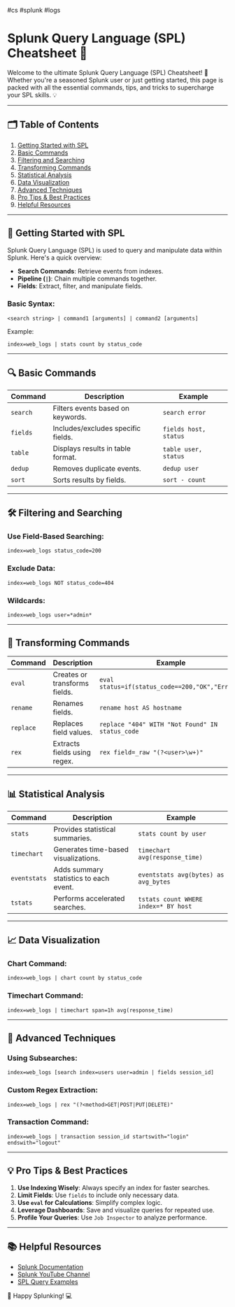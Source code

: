 #cs #splunk #logs 
# Splunk Query Language (SPL) Cheatsheet 🚀

Welcome to the ultimate Splunk Query Language (SPL) Cheatsheet! 🎉 Whether you're a seasoned Splunk user or just getting started, this page is packed with all the essential commands, tips, and tricks to supercharge your SPL skills. 💡

---

## 🗂️ Table of Contents

1. [Getting Started with SPL](#getting-started-with-spl)
2. [Basic Commands](#basic-commands)
3. [Filtering and Searching](#filtering-and-searching)
4. [Transforming Commands](#transforming-commands)
5. [Statistical Analysis](#statistical-analysis)
6. [Data Visualization](#data-visualization)
7. [Advanced Techniques](#advanced-techniques)
8. [Pro Tips & Best Practices](#pro-tips--best-practices)
9. [Helpful Resources](#helpful-resources)

---

## 🚀 Getting Started with SPL

Splunk Query Language (SPL) is used to query and manipulate data within Splunk. Here's a quick overview:

- **Search Commands**: Retrieve events from indexes.
- **Pipeline (`|`)**: Chain multiple commands together.
- **Fields**: Extract, filter, and manipulate fields.

### Basic Syntax:
```spl
<search string> | command1 [arguments] | command2 [arguments]
```

Example:
```spl
index=web_logs | stats count by status_code
```

---

## 🔍 Basic Commands

| **Command**   | **Description**                             | **Example** |
|---------------|---------------------------------------------|-------------|
| `search`      | Filters events based on keywords.           | `search error` |
| `fields`      | Includes/excludes specific fields.          | `fields host, status` |
| `table`       | Displays results in table format.           | `table user, status` |
| `dedup`       | Removes duplicate events.                   | `dedup user` |
| `sort`        | Sorts results by fields.                    | `sort - count` |

---

## 🛠️ Filtering and Searching

### Use Field-Based Searching:
```spl
index=web_logs status_code=200
```

### Exclude Data:
```spl
index=web_logs NOT status_code=404
```

### Wildcards:
```spl
index=web_logs user=*admin*
```

---

## 🔄 Transforming Commands

| **Command**   | **Description**                             | **Example** |
|---------------|---------------------------------------------|-------------|
| `eval`        | Creates or transforms fields.               | `eval status=if(status_code==200,"OK","Error")` |
| `rename`      | Renames fields.                             | `rename host AS hostname` |
| `replace`     | Replaces field values.                      | `replace "404" WITH "Not Found" IN status_code` |
| `rex`         | Extracts fields using regex.                | `rex field=_raw "(?<user>\w+)"` |

---

## 📊 Statistical Analysis

| **Command**   | **Description**                             | **Example** |
|---------------|---------------------------------------------|-------------|
| `stats`       | Provides statistical summaries.             | `stats count by user` |
| `timechart`   | Generates time-based visualizations.        | `timechart avg(response_time)` |
| `eventstats`  | Adds summary statistics to each event.      | `eventstats avg(bytes) as avg_bytes` |
| `tstats`      | Performs accelerated searches.              | `tstats count WHERE index=* BY host` |

---

## 📈 Data Visualization

### Chart Command:
```spl
index=web_logs | chart count by status_code
```

### Timechart Command:
```spl
index=web_logs | timechart span=1h avg(response_time)
```

---

## 🧙 Advanced Techniques

### Using Subsearches:
```spl
index=web_logs [search index=users user=admin | fields session_id]
```

### Custom Regex Extraction:
```spl
index=web_logs | rex "(?<method>GET|POST|PUT|DELETE)"
```

### Transaction Command:
```spl
index=web_logs | transaction session_id startswith="login" endswith="logout"
```

---

## 💡 Pro Tips & Best Practices

1. **Use Indexing Wisely**: Always specify an index for faster searches.
2. **Limit Fields**: Use `fields` to include only necessary data.
3. **Use `eval` for Calculations**: Simplify complex logic.
4. **Leverage Dashboards**: Save and visualize queries for repeated use.
5. **Profile Your Queries**: Use `Job Inspector` to analyze performance.

---

## 📚 Helpful Resources

- [Splunk Documentation](https://docs.splunk.com/)
- [Splunk YouTube Channel](https://www.youtube.com/user/splunkvideos)
- [SPL Query Examples](https://splunktool.com/)

🎉 Happy Splunking! 💻
